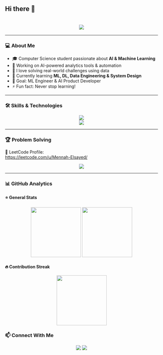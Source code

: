 ## Hi there 👋

<!--
**Mennah-Elsheikh/Mennah-Elsheikh** is a ✨ _special_ ✨ repository because its `README.md` (this file) appears on your GitHub profile.

Here are some ideas to get you started:

- 🔭 I’m currently working on ...
- 🌱 I’m currently learning ...
- 👯 I’m looking to collaborate on ...
- 🤔 I’m looking for help with ...
- 💬 Ask me about ...
- 📫 How to reach me: ...
- 😄 Pronouns: ...
- ⚡ Fun fact: ...
-->
<!-- Header Typing Animation -->
<h1 align="center">
  <img src="https://readme-typing-svg.herokuapp.com?font=Fira+Code&size=28&pause=1000&center=true&width=600&lines=Hi+%F0%9F%91%8B%2C+I'm+Mennah+Elsheikh;AI+%26+Data+Science+Enthusiast;Problem+Solver+%7C+Future+ML+Engineer">
</h1>

---

### 💻 About Me
- 🎓 Computer Science student passionate about **AI & Machine Learning**
- 🔭 Working on AI-powered analytics tools & automation
- 🧩 I love solving real-world challenges using data
- 🌱 Currently learning **ML, DL, Data Engineering & System Design**
- 🚀 Goal: ML Engineer & AI Product Developer
- ⚡ Fun fact: Never stop learning!

---

### 🛠️ Skills & Technologies
<p align="center">
<a><img src="https://skillicons.dev/icons?i=python,cpp,mysql,git,github,linux,vscode,C++&theme=dark"/></a><br>
<a><img src="https://skillicons.dev/icons?i=pytorch,tensorflow,sklearn,numpy,pandas,flask&theme=dark"/></a><br>
</p>

---

### 🏆 Problem Solving

🔗 LeetCode Profile:  
https://leetcode.com/u/Mennah-Elsayed/

<p align="center">
<a href="https://leetcode.com/u/Mennah-Elsayed/">
<img src="https://img.shields.io/badge/LeetCode-FFA116?logo=leetcode&logoColor=white"/>
</a>
</p>

---

### 📊 GitHub Analytics

#### ⭐️ General Stats
<p align="center">
<img src="https://github-readme-stats.vercel.app/api?username=Mennah-Elsheikh&show_icons=true&theme=tokyonight" height="165"/>
<img src="https://github-readme-stats.vercel.app/api/top-langs/?username=Mennah-Elsheikh&layout=compact&theme=tokyonight" height="165"/>
</p>

#### 🔥 Contribution Streak
<p align="center">
<img src="https://github-readme-streak-stats.herokuapp.com/?user=Mennah-Elsheikh&theme=tokyonight" height="165"/>
</p>


### 📫 Connect With Me
<p align="center">
<a href="https://www.linkedin.com/in/mennah-elsheikh-9a0385272/"><img src="https://img.shields.io/badge/LinkedIn-%230077B5.svg?logo=linkedin&logoColor=white"/></a>
<a href="mailto:mennahelsheikh@gmail.com"><img src="https://img.shields.io/badge/Email-D14836?logo=gmail&logoColor=white"/></a>
</p>

